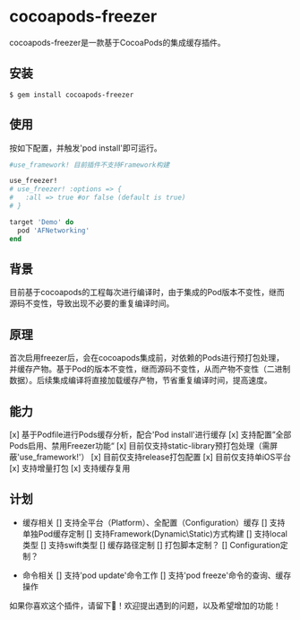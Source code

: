 # cocoapods-freezer

cocoapods-freezer是一款基于CocoaPods的集成缓存插件。

## 安装

    $ gem install cocoapods-freezer

## 使用

按如下配置，并触发'pod install'即可运行。
	
``` ruby
#use_framework! 目前插件不支持Framework构建

use_freezer!
# use_freezer! :options => {
#	:all => true #or false (default is true)
# }

target 'Demo' do
  pod 'AFNetworking'
end

```

## 背景

目前基于cocoapods的工程每次进行编译时，由于集成的Pod版本不变性，继而源码不变性，导致出现不必要的重复编译时间。

## 原理

首次启用freezer后，会在cocoapods集成前，对依赖的Pods进行预打包处理，并缓存产物。基于Pod的版本不变性，继而源码不变性，从而产物不变性（二进制数据）。后续集成编译将直接加载缓存产物，节省重复编译时间，提高速度。

## 能力

[x] 基于Podfile进行Pods缓存分析，配合'Pod install'进行缓存
[x] 支持配置”全部Pods启用、禁用Freezer功能“
[x] 目前仅支持static-library预打包处理（需屏蔽'use_framework!'）
[x] 目前仅支持release打包配置
[x] 目前仅支持单iOS平台
[x] 支持增量打包
[x] 支持缓存复用

## 计划

- 缓存相关
  [] 支持全平台（Platform）、全配置（Configuration）缓存
	[] 支持单独Pod缓存定制
  [] 支持Framework(Dynamic\Static)方式构建
  [] 支持local类型
  [] 支持swift类型
	[] 缓存路径定制
	[] 打包脚本定制？
	[] Configuration定制？

- 命令相关
	[] 支持'pod update'命令工作
	[] 支持'pod freeze'命令的查询、缓存操作

如果你喜欢这个插件，请留下🌟！欢迎提出遇到的问题，以及希望增加的功能！
